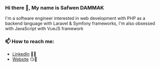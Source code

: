 ### Hi there 👋, My name is Safwen DAMMAK
I'm a software engineer interested in web development with PHP as a backend language with Laravel & Symfony frameworks, I'm also obsessed with JavaScript with VueJS framework
### 📫 How to reach me:
- [LinkedIn](https://linkedin.com/in/safwendammak) 👨💼
- [Website](http://safwen.me) 😏🔗
<!--
**safwendammak/safwendammak** is a ✨ _special_ ✨ repository because its `README.md` (this file) appears on your GitHub profile.

Here are some ideas to get you started:

- 🔭 I’m currently working on ...
- 🌱 I’m currently learning ...
- 👯 I’m looking to collaborate on ...
- 🤔 I’m looking for help with ...
- 💬 Ask me about ...
- 📫 How to reach me: ...
- 😄 Pronouns: ...
- ⚡ Fun fact: ...
-->
